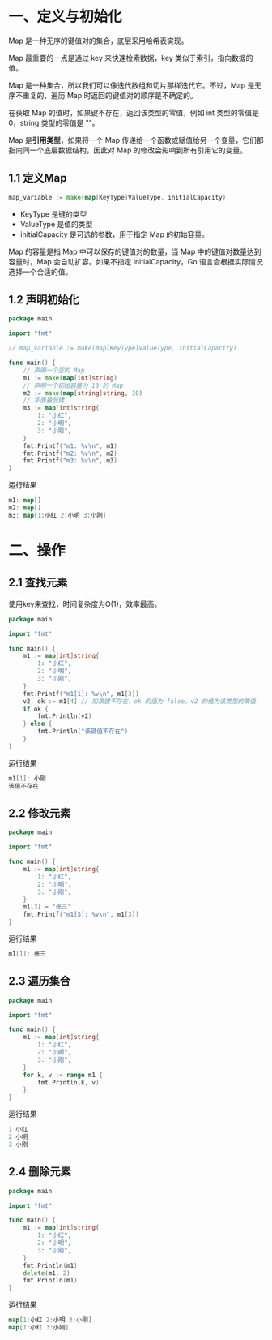 

# 一、定义与初始化

Map 是一种无序的键值对的集合，底层采用哈希表实现。

Map 最重要的一点是通过 key 来快速检索数据，key 类似于索引，指向数据的值。

Map 是一种集合，所以我们可以像迭代数组和切片那样迭代它。不过，Map 是无序不重复的，遍历 Map 时返回的键值对的顺序是不确定的。

在获取 Map 的值时，如果键不存在，返回该类型的零值，例如 int 类型的零值是 0，string 类型的零值是 ""。

Map 是**引用类型**，如果将一个 Map 传递给一个函数或赋值给另一个变量，它们都指向同一个底层数据结构，因此对 Map 的修改会影响到所有引用它的变量。

## 1.1 定义Map

```go
map_variable := make(map[KeyType]ValueType, initialCapacity)
```

- KeyType 是键的类型
- ValueType 是值的类型
- initialCapacity 是可选的参数，用于指定 Map 的初始容量。

Map 的容量是指 Map 中可以保存的键值对的数量，当 Map 中的键值对数量达到容量时，Map 会自动扩容。如果不指定 initialCapacity，Go 语言会根据实际情况选择一个合适的值。

## 1.2 声明初始化

```go
package main

import "fmt"

// map_variable := make(map[KeyType]ValueType, initialCapacity)

func main() {
	// 声明一个空的 Map
	m1 := make(map[int]string)
	// 声明一个初始容量为 10 的 Map
	m2 := make(map[string]string, 10)
	// 字面量创建
	m3 := map[int]string{
		1: "小红",
		2: "小明",
		3: "小刚",
	}
	fmt.Printf("m1: %v\n", m1)
	fmt.Printf("m2: %v\n", m2)
	fmt.Printf("m3: %v\n", m3)
}
```

运行结果

```go
m1: map[]
m2: map[]
m3: map[1:小红 2:小明 3:小刚]
```

# 二、操作

## 2.1 查找元素

使用key来查找，时间复杂度为O(1)，效率最高。

```go
package main

import "fmt"

func main() {
	m1 := map[int]string{
		1: "小红",
		2: "小明",
		3: "小刚",
	}
	fmt.Printf("m1[1]: %v\n", m1[3])
	v2, ok := m1[4] // 如果键不存在，ok 的值为 false，v2 的值为该类型的零值
	if ok {
		fmt.Println(v2)
	} else {
		fmt.Println("该键值不存在")
	}
}
```

运行结果

```go
m1[1]: 小刚
该值不存在
```

## 2.2 修改元素

```go
package main

import "fmt"

func main() {
	m1 := map[int]string{
		1: "小红",
		2: "小明",
		3: "小刚",
	}
	m1[3] = "张三"
	fmt.Printf("m1[3]: %v\n", m1[3])
}
```

运行结果

```go
m1[1]: 张三
```

## 2.3 遍历集合

```go
package main

import "fmt"

func main() {
	m1 := map[int]string{
		1: "小红",
		2: "小明",
		3: "小刚",
	}
	for k, v := range m1 {
		fmt.Println(k, v)
	}
}
```

运行结果

```go
1 小红
2 小明
3 小刚
```

## 2.4 删除元素

```go
package main

import "fmt"

func main() {
	m1 := map[int]string{
		1: "小红",
		2: "小明",
		3: "小刚",
	}
	fmt.Println(m1)
	delete(m1, 2)
	fmt.Println(m1)
}
```

运行结果

```go
map[1:小红 2:小明 3:小刚]
map[1:小红 3:小刚]
```

